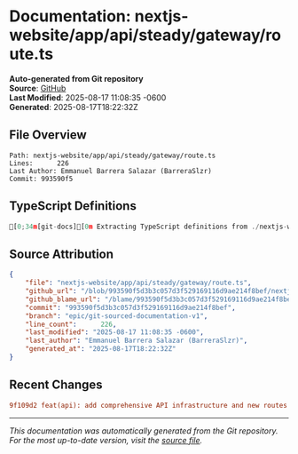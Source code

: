 # Documentation: nextjs-website/app/api/steady/gateway/route.ts

**Auto-generated from Git repository**  
**Source**: [GitHub](/blob/993590f5d3b3c057d3f529169116d9ae214f8bef/nextjs-website/app/api/steady/gateway/route.ts)  
**Last Modified**: 2025-08-17 11:08:35 -0600  
**Generated**: 2025-08-17T18:22:32Z

## File Overview

```
Path: nextjs-website/app/api/steady/gateway/route.ts
Lines:      226
Last Author: Emmanuel Barrera Salazar (BarreraSlzr)
Commit: 993590f5
```

## TypeScript Definitions

```typescript
[0;34m[git-docs][0m Extracting TypeScript definitions from ./nextjs-website/app/api/steady/gateway/route.ts
```

## Source Attribution

```json
{
    "file": "nextjs-website/app/api/steady/gateway/route.ts",
    "github_url": "/blob/993590f5d3b3c057d3f529169116d9ae214f8bef/nextjs-website/app/api/steady/gateway/route.ts",
    "github_blame_url": "/blame/993590f5d3b3c057d3f529169116d9ae214f8bef/nextjs-website/app/api/steady/gateway/route.ts",
    "commit": "993590f5d3b3c057d3f529169116d9ae214f8bef",
    "branch": "epic/git-sourced-documentation-v1",
    "line_count":      226,
    "last_modified": "2025-08-17 11:08:35 -0600",
    "last_author": "Emmanuel Barrera Salazar (BarreraSlzr)",
    "generated_at": "2025-08-17T18:22:32Z"
}
```

## Recent Changes

```diff
9f109d2 feat(api): add comprehensive API infrastructure and new routes
```

---
*This documentation was automatically generated from the Git repository. 
For the most up-to-date version, visit the [source file](/blob/993590f5d3b3c057d3f529169116d9ae214f8bef/nextjs-website/app/api/steady/gateway/route.ts).*
